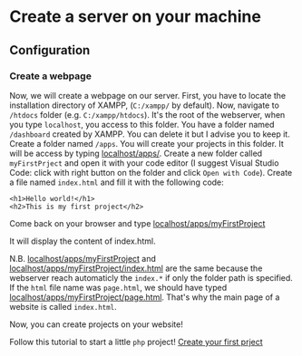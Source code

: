 # Create a server on your machine
## Configuration
### Create a webpage
Now, we will create a webpage on our server. First, you have to locate the installation directory of XAMPP, (`C:/xampp/` by default). Now, navigate to `/htdocs` folder (e.g. `C:/xampp/htdocs`). It's the root of the webserver, when you type `localhost`, you access to this folder. You have a folder named `/dashboard` created by XAMPP. You can delete it but I advise you to keep it. Create a folder named `/apps`. You will create your projects in this folder. It will be access by typing [localhost/apps/](https://localhost/apps). Create a new folder called `myFirstPrject` and open it with your code editor (I suggest Visual Studio Code: click with right button on the folder and click `Open with Code`). Create a file named `index.html` and fill it with the following code:

```
<h1>Hello world!</h1>
<h2>This is my first project</h2>
```

Come back on your browser and type [localhost/apps/myFirstProject](http://localhost/apps/myFirstProject)

It will display the content of index.html.

N.B. [localhost/apps/myFirstProject](http://localhost/apps/myFirstProject) and [localhost/apps/myFirstProject/index.html](http://localhost/apps/myFirstProject/index.html) are the same because the webserver reach automaticly the `index.*` if only the folder path is specified. If the `html` file name was `page.html`, we should have typed [localhost/apps/myFirstProject/page.html](http://localhost/apps/myFirstProject/page.html). That's why the main page of a website is called `index.html`.

Now, you can create projects on your website!

Follow this tutorial to start a little `php` project! [Create your first prject](../php/Create%20your%20first%20prject/)